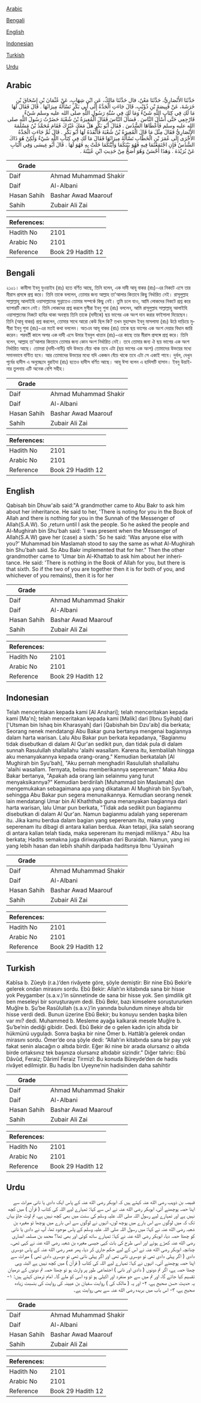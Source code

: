 [Arabic](#arabic)

[Bengali](#bengali)

[English](#english)

[Indonesian](#indonesian)

[Turkish](#turkish)

[Urdu](#urdu)

## Arabic


<div dir="rtl" lang="ar" style={{fontSize:'larger',backgroundColor:'#f8f9fa',padding:20}}>
حَدَّثَنَا الأَنْصَارِيُّ، حَدَّثَنَا مَعْنٌ، قال حَدَّثَنَا مَالِكٌ، عَنِ ابْنِ شِهَابٍ، عَنْ عُثْمَانَ بْنِ إِسْحَاقَ بْنِ خَرَشَةَ، عَنْ قَبِيصَةَ بْنِ ذُؤَيْبٍ، قَالَ جَاءَتِ الْجَدَّةُ إِلَى أَبِي بَكْرٍ تَسْأَلُهُ مِيرَاثَهَا ‏.‏ قَالَ فَقَالَ لَهَا مَا لَكِ فِي كِتَابِ اللَّهِ شَيْءٌ وَمَا لَكِ فِي سُنَّةِ رَسُولِ اللَّهِ صلى الله عليه وسلم شَيْءٌ فَارْجِعِي حَتَّى أَسْأَلَ النَّاسَ ‏.‏ فَسَأَلَ النَّاسَ فَقَالَ الْمُغِيرَةُ بْنُ شُعْبَةَ حَضَرْتُ رَسُولَ اللَّهِ صلى الله عليه وسلم فَأَعْطَاهَا السُّدُسَ ‏.‏ فَقَالَ أَبُو بَكْرٍ هَلْ مَعَكَ غَيْرُكَ فَقَامَ مُحَمَّدُ بْنُ مَسْلَمَةَ الأَنْصَارِيُّ فَقَالَ مِثْلَ مَا قَالَ الْمُغِيرَةُ بْنُ شُعْبَةَ فَأَنْفَذَهُ لَهَا أَبُو بَكْرٍ ‏.‏ قَالَ ثُمَّ جَاءَتِ الْجَدَّةُ الأُخْرَى إِلَى عُمَرَ بْنِ الْخَطَّابِ تَسْأَلُهُ مِيرَاثَهَا فَقَالَ مَا لَكِ فِي كِتَابِ اللَّهِ شَيْءٌ وَلَكِنْ هُوَ ذَاكَ السُّدُسُ فَإِنِ اجْتَمَعْتُمَا فِيهِ فَهُوَ بَيْنَكُمَا وَأَيَّتُكُمَا خَلَتْ بِهِ فَهُوَ لَهَا ‏.‏ قَالَ أَبُو عِيسَى وَفِي الْبَابِ عَنْ بُرَيْدَةَ ‏.‏ وَهَذَا أَحْسَنُ وَهُوَ أَصَحُّ مِنْ حَدِيثِ ابْنِ عُيَيْنَةَ ‏.‏
</div>
<div style={{backgroundColor:'#f8f9fa',padding:20, marginBottom: 10}}><table> <thead> <tr> <th>Grade</th> <th></th> </tr> </thead> <tbody> <tr><td>Daif</td><td>Ahmad Muhammad Shakir</td></tr><tr><td>Daif</td><td>Al-Albani</td></tr><tr><td>Hasan Sahih</td><td>Bashar Awad Maarouf</td></tr><tr><td>Sahih</td><td>Zubair Ali Zai</td></tr></tbody></table><table> <thead> <tr> <th>References:</th> <th></th> </tr> </thead> <tbody><tr><td>Hadith No</td><td>2101</td></tr><tr><td>Arabic No</td><td>2101</td></tr><tr><td>Reference</td><td>Book 29 Hadith 12</td></tr></tbody></table></div>

## Bengali


<div dir="ltr" lang="bn" style={{fontSize:'larger',backgroundColor:'#f8f9fa',padding:20}}>
২১০১। কাবীসা ইবনু যুওয়াইব (রাঃ) হতে বর্ণিত আছে, তিনি বলেন, এক দাদী আবূ বাকর (রাঃ)-এর নিকটে এসে তার মীরাস প্রসঙ্গে প্রশ্ন করে। তিনি তাকে বললেন, তোমার জন্য আল্লাহ তা'আলার কিতাবে কিছু নির্ধারিত নেই। রাসূলুল্লাহ সাল্লাল্লাহু আলাইহি ওয়াসাল্লামের সুন্নাতেও তোমার সম্পর্কে কিছু নেই। তুমি চলে যাও, আমি লোকদের নিকটে প্রশ্ন করে ব্যাপারটি জেনে নেই। তিনি লোকদের প্রশ্ন করলে মুগীরা ইবনু শুবা (রাঃ) বললেন, আমি রাসূলুল্লাহ সাল্লাল্লাহু আলাইহি ওয়াসাল্লামের নিকটে হাযির থাকা অবস্থায় তিনি তাকে (দাদীকে) ছয় ভাগের এক অংশ দান করার ফাইসালা দিয়েছেন। তিনি (আবূ বাকর) প্রশ্ন করলেন, তোমার সাথে আরো কেউ ছিল কি? তখন মুহাম্মাদ ইবনু মাসলামা (রাঃ) উঠে দাড়িয়ে মুগীরা ইবনু শুবা (রাঃ)-এর মতই কথা বললেন। অতএব আবূ বাকর (রাঃ) তাকে ছয় ভাগের এক অংশ দেয়ার বিধান জারি করেন। পরবর্তী কালে অপর এক দাদী এসে উমার ইবনুল খাত্তাব (রাঃ)-এর কাছে তার মীরাস প্রসঙ্গে প্রশ্ন করে। তিনি বলেন, আল্লাহ তা'আলার কিতাবে তোমার জন্য কোন অংশ নির্ধারিত নেই। তবে তোমার জন্য ঐ ছয় ভাগের এক অংশ নির্ধারিত আছে। তোমরা (দাদী-নানী) যদি উভয়ে বেঁচে থাক তবে এটা (ছয় ভাগের এক অংশ) তোমাদের উভয়ের মধ্যে সমানভাবে বণ্টিত হবে। আর তোমাদের উভয়ের মধ্যে যদি একজন বেঁচে থাকে তবে এটা সে একাই পাবে। দুর্বল, দেখুন পূর্বের হাদীস এ অনুচ্ছেদে বুরাইদা (রাঃ) হতেও হাদীস বর্ণিত আছে। আবূ ঈসা বলেন এ হাদিসটি হাসান। ইবনু উয়াইনার তুলনায় এটি অনেক বেশি সহীহ।
</div>
<div style={{backgroundColor:'#f8f9fa',padding:20, marginBottom: 10}}><table> <thead> <tr> <th>Grade</th> <th></th> </tr> </thead> <tbody> <tr><td>Daif</td><td>Ahmad Muhammad Shakir</td></tr><tr><td>Daif</td><td>Al-Albani</td></tr><tr><td>Hasan Sahih</td><td>Bashar Awad Maarouf</td></tr><tr><td>Sahih</td><td>Zubair Ali Zai</td></tr></tbody></table><table> <thead> <tr> <th>References:</th> <th></th> </tr> </thead> <tbody><tr><td>Hadith No</td><td>2101</td></tr><tr><td>Arabic No</td><td>2101</td></tr><tr><td>Reference</td><td>Book 29 Hadith 12</td></tr></tbody></table></div>

## English


<div dir="ltr" lang="en" style={{fontSize:'larger',backgroundColor:'#f8f9fa',padding:20}}>
Qabisah bin Dhuw'aib said:"A grandmother came to Abu Bakr to ask him about her inheritance. He said to her, 'There is noting for you in the Book of Allah and there is nothing for you in the Sunnah of the Messenger of Allah(S.A.W). So ,return until I ask the people. So he asked the people and Al-Mughirah bin Shu'bah said: 'I was present when the Messenger of Allah(S.A.W) gave her (case) a sixth.' So he said: 'Was anyone else with you?' Muhammad bin Maslamah stood to say the same as what Al-Mughirah bin Shu'bah said. So Abu Bakr implemented that for her." Then the other grandmother came to 'Umar bin Al-Khattab to ask him about her inheritance. He said: 'There is nothing in the Book of Allah for you, but there is that sixth. So if the two of you are together then it is for both of you, and whichever of you remains), then it is for her
</div>
<div style={{backgroundColor:'#f8f9fa',padding:20, marginBottom: 10}}><table> <thead> <tr> <th>Grade</th> <th></th> </tr> </thead> <tbody> <tr><td>Daif</td><td>Ahmad Muhammad Shakir</td></tr><tr><td>Daif</td><td>Al-Albani</td></tr><tr><td>Hasan Sahih</td><td>Bashar Awad Maarouf</td></tr><tr><td>Sahih</td><td>Zubair Ali Zai</td></tr></tbody></table><table> <thead> <tr> <th>References:</th> <th></th> </tr> </thead> <tbody><tr><td>Hadith No</td><td>2101</td></tr><tr><td>Arabic No</td><td>2101</td></tr><tr><td>Reference</td><td>Book 29 Hadith 12</td></tr></tbody></table></div>

## Indonesian


<div dir="ltr" lang="id" style={{fontSize:'larger',backgroundColor:'#f8f9fa',padding:20}}>
Telah menceritakan kepada kami [Al Anshari]; telah menceritakan kepada kami [Ma'n]; telah menceritakan kepada kami [Malik] dari [Ibnu Syihab] dari ['Utsman bin Ishaq bin Kharasyah] dari [Qabishah bin Dzu'aib] dia berkata; Seorang nenek mendatangi Abu Bakar guna bertanya mengenai bagiannya dalam harta warisan. Lalu Abu Bakar pun berkata kepadanya, "Bagianmu tidak disebutkan di dalam Al Qur'an sedikit pun, dan tidak pula di dalam sunnah Rasulullah shallallahu 'alaihi wasallam. Karena itu, kembalilah hingga aku menanyakannya kepada orang-orang." Kemudian berkatalah [Al Mughirah bin Syu'bah], "Aku pernah menghadiri Rasulullah shallallahu 'alaihi wasallam. Ternyata, beliau memberikannya seperenam." Maka Abu Bakar bertanya, "Apakah ada orang lain selainmu yang turut menyaksikannya?" Kemudian berdirilah [Muhammad bin Maslamah] dan mengemukakan sebagaimana apa yang dikatakan Al Mughirah bin Syu'bah, sehingga Abu Bakar pun segera menunaikannya. Kemudian seorang nenek lain mendatangi Umar bin Al Khaththab guna menanyakan bagiannya dari harta warisan, lalu Umar pun berkata, "Tidak ada sedikit pun bagianmu disebutkan di dalam Al Qur'an. Namun bagianmu adalah yang seperenam itu. Jika kamu berdua dalam bagian yang seperenam itu, maka yang seperenam itu dibagi di antara kalian berdua. Akan tetapi, jika salah seorang di antara kalian telah tiada, maka seperenam itu menjadi miliknya." Abu Isa berkata; Hadits semakna juga diriwayatkan dari Buraidah. Namun, yang ini yang lebih hasan dan lebih shahih daripada haditsnya Ibnu 'Uyainah
</div>
<div style={{backgroundColor:'#f8f9fa',padding:20, marginBottom: 10}}><table> <thead> <tr> <th>Grade</th> <th></th> </tr> </thead> <tbody> <tr><td>Daif</td><td>Ahmad Muhammad Shakir</td></tr><tr><td>Daif</td><td>Al-Albani</td></tr><tr><td>Hasan Sahih</td><td>Bashar Awad Maarouf</td></tr><tr><td>Sahih</td><td>Zubair Ali Zai</td></tr></tbody></table><table> <thead> <tr> <th>References:</th> <th></th> </tr> </thead> <tbody><tr><td>Hadith No</td><td>2101</td></tr><tr><td>Arabic No</td><td>2101</td></tr><tr><td>Reference</td><td>Book 29 Hadith 12</td></tr></tbody></table></div>

## Turkish


<div dir="ltr" lang="tr" style={{fontSize:'larger',backgroundColor:'#f8f9fa',padding:20}}>
Kabîsa b. Zûeyb (r.a.)’den rivâyete göre, şöyle demiştir: Bir nine Ebû Bekir’e gelerek ondan mirasını sordu. Ebû Bekir: Allah’ın kitabında sana bir hisse yok Peygamber (s.a.v.)’in sünnetinde de sana bir hisse yok. Sen şimdilik git ben meseleyi bir soruşturayım dedi. Ebû Bekr, bazı kimselere soruştururken Muğîre b. Şu’be Rasûlullah (s.a.v.)’in yanında bulundum nineye altıda bir hisse verdi dedi. Bunun üzerine Ebû Bekir; bu konuyu senden başka bilen var mı? dedi. Muhammed b. Mesleme ayağa kalkarak mesele Muğîre b. Şu’be’nin dediği gibidir. Dedi. Ebû Bekir de o gelen kadın için altıda bir hükmünü uyguladı. Sonra başka bir nine Ömer b. Hattâb’a gelerek ondan mirasını sordu. Ömer’de ona şöyle dedi: “Allah’ın kitabında sana bir pay yok fakat senin alacağın o altıda birdir. Eğer iki nine bir arada olursanız o altıda birde ortaksınız tek başınıza olursanız altıdabir sizindir.” Diğer tahric: Ebû Dâvûd, Feraiz; Dârimî Feraiz Tirmizî: Bu konuda Büreyde’den de hadis rivâyet edilmiştir. Bu hadis İbn Uyeyne’nin hadisinden daha sahihtir
</div>
<div style={{backgroundColor:'#f8f9fa',padding:20, marginBottom: 10}}><table> <thead> <tr> <th>Grade</th> <th></th> </tr> </thead> <tbody> <tr><td>Daif</td><td>Ahmad Muhammad Shakir</td></tr><tr><td>Daif</td><td>Al-Albani</td></tr><tr><td>Hasan Sahih</td><td>Bashar Awad Maarouf</td></tr><tr><td>Sahih</td><td>Zubair Ali Zai</td></tr></tbody></table><table> <thead> <tr> <th>References:</th> <th></th> </tr> </thead> <tbody><tr><td>Hadith No</td><td>2101</td></tr><tr><td>Arabic No</td><td>2101</td></tr><tr><td>Reference</td><td>Book 29 Hadith 12</td></tr></tbody></table></div>

## Urdu


<div dir="rtl" lang="ur" style={{fontSize:'larger',backgroundColor:'#f8f9fa',padding:20}}>
قبیصہ بن ذویب رضی الله عنہ کہتے ہیں کہ ابوبکر رضی الله عنہ کے پاس ایک دادی یا نانی میراث سے اپنا حصہ پوچھنے آئی، ابوبکر رضی الله عنہ نے اس سے کہا: تمہارے لیے اللہ کی کتاب ( قرآن ) میں کچھ نہیں ہے اور تمہارے لیے رسول اللہ صلی اللہ علیہ وسلم کی سنت میں بھی کچھ نہیں ہے، تم لوٹ جاؤ یہاں تک کہ میں لوگوں سے اس بارے میں پوچھ لوں، انہوں نے لوگوں سے اس بارے میں پوچھا تو مغیرہ بن شعبہ رضی الله عنہ نے کہا: میں رسول اللہ صلی اللہ علیہ وسلم کے پاس موجود تھا، آپ نے دادی یا نانی کو چھٹا حصہ دیا، ابوبکر رضی الله عنہ نے کہا: تمہارے ساتھ کوئی اور بھی تھا؟ محمد بن مسلمہ انصاری رضی الله عنہ کھڑے ہوئے اور اسی طرح کی بات کہی جیسی مغیرہ بن شعبہ رضی الله عنہ نے کہی تھی۔ چنانچہ ابوبکر رضی الله عنہ نے اس کے لیے حکم جاری کر دیا، پھر عمر رضی الله عنہ کے پاس دوسری دادی ( اگر پہلی دادی تھی تو دوسری نانی تھی اور اگر پہلی نانی تھی تو دوسری دادی تھی ) میراث سے اپنا حصہ پوچھنے آئی۔ انہوں نے کہا: تمہارے لیے اللہ کی کتاب ( قرآن ) میں کچھ نہیں ہے البتہ وہی چھٹا حصہ ہے، اگر تم دونوں ( دادی اور نانی ) اجتماعی طور پر وارث ہو تو چھٹا حصہ تم دونوں کے درمیان تقسیم کیا جائے گا، اور تم میں سے جو منفرد اور اکیلی ہو تو وہ اسی کو ملے گا۔ امام ترمذی کہتے ہیں: ۱- یہ حدیث حسن صحیح ہے، ۲- اور یہ ( مالک کی ) روایت سفیان بن عیینہ کی روایت کی بنسبت زیادہ صحیح ہے، ۳- اس باب میں بریدہ رضی الله عنہ سے بھی روایت ہے۔
</div>
<div style={{backgroundColor:'#f8f9fa',padding:20, marginBottom: 10}}><table> <thead> <tr> <th>Grade</th> <th></th> </tr> </thead> <tbody> <tr><td>Daif</td><td>Ahmad Muhammad Shakir</td></tr><tr><td>Daif</td><td>Al-Albani</td></tr><tr><td>Hasan Sahih</td><td>Bashar Awad Maarouf</td></tr><tr><td>Sahih</td><td>Zubair Ali Zai</td></tr></tbody></table><table> <thead> <tr> <th>References:</th> <th></th> </tr> </thead> <tbody><tr><td>Hadith No</td><td>2101</td></tr><tr><td>Arabic No</td><td>2101</td></tr><tr><td>Reference</td><td>Book 29 Hadith 12</td></tr></tbody></table></div>